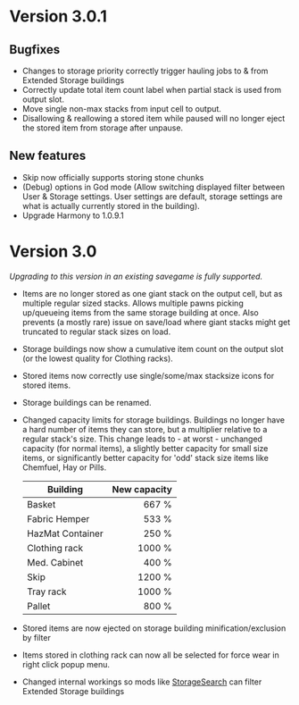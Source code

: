 # Version 3.0.1


## Bugfixes
- Changes to storage priority correctly trigger hauling jobs to & from Extended Storage buildings
- Correctly update total item count label when partial stack is used from output slot.
- Move single non-max stacks from input cell to output.
- Disallowing & reallowing a stored item while paused will no longer eject the stored item from storage after unpause.

## New features
- Skip now officially supports storing stone chunks
- (Debug) options in God mode (Allow switching displayed filter between User & Storage settings. User settings are default, storage settings are what is actually currently stored in the building).
- Upgrade Harmony to 1.0.9.1

# Version 3.0

_Upgrading to this version in an existing savegame is fully supported._

- Items are no longer stored as one giant stack on the output cell, but as multiple regular sized stacks. Allows multiple pawns picking up/queueing items from the same storage building at once. Also prevents (a mostly rare) issue on save/load where giant stacks might get truncated to regular  stack sizes on load.
- Storage buildings now show a cumulative item count on the output slot (or the lowest quality for Clothing racks).
- Stored items now correctly use single/some/max stacksize icons for stored items.
- Storage buildings can be renamed.
- Changed capacity limits for storage buildings. Buildings no longer have a hard number of items they can store, but a multiplier relative to a regular stack's size. This change leads to - at worst - unchanged capacity (for normal items), a slightly better capacity for small size items, or significantly better capacity for 'odd' stack size items like Chemfuel, Hay or Pills.

    Building | New capacity
    --- | ---:
    Basket | 667 %
    Fabric Hemper | 533 %
    HazMat Container | 250 %
    Clothing rack | 1000 %
    Med. Cabinet | 400 %
    Skip | 1200 %
    Tray rack | 1000 %
    Pallet | 800 %

- Stored items are now ejected on storage building minification/exclusion by filter
- Items stored in clothing rack can now all be selected for force wear in right click popup menu.
- Changed internal workings so mods like [StorageSearch](http://steamcommunity.com/sharedfiles/filedetails/?id=726479594) can filter Extended Storage buildings
